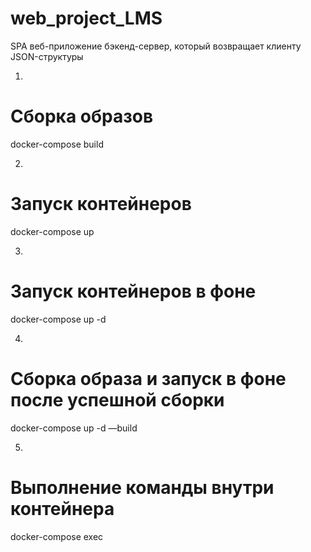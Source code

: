 # web_project_LMS
SPA веб-приложение
бэкенд-сервер, который возвращает клиенту JSON-структуры

1.
# Сборка образов
docker-compose build

2.
# Запуск контейнеров
docker-compose up

3.
# Запуск контейнеров в фоне
docker-compose up -d

4.
# Сборка образа и запуск в фоне после успешной сборки
docker-compose up -d —build

5.
# Выполнение команды <command> внутри контейнера <app>
docker-compose exec <app> <command>